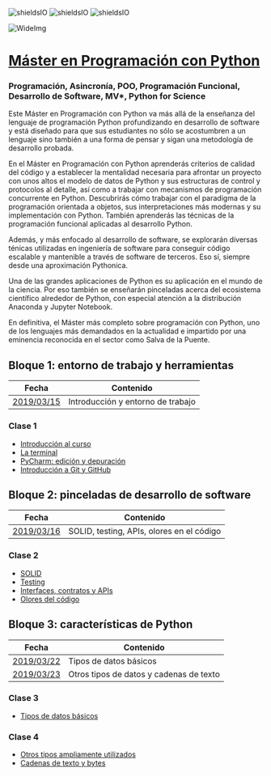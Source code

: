 ![shieldsIO](https://img.shields.io/github/issues/Fictizia/Master-en-Programacion-con-Python_ed1.svg)
![shieldsIO](https://img.shields.io/github/issues/Fictizia/Master-en-Programacion-con-Python_ed1.svg)
![shieldsIO](https://img.shields.io/github/issues/Fictizia/Master-en-Programacion-con-Python_ed1.svg)

![WideImg](http://fictizia.com/img/github/Fictizia-plan-estudios-github.jpg)

# [Máster en Programación con Python](https://fictizia.com/formacion/master-programacion-python)
### Programación, Asincronía, POO, Programación Funcional, Desarrollo de Software, MV*, Python for Science

Este Máster en Programación con Python va más allá de la enseñanza del lenguaje de programación Python profundizando en desarrollo de software y está diseñado para que sus estudiantes no sólo se acostumbren a un lenguaje sino también a una forma de pensar y sigan una metodología de desarrollo probada.

En el Máster en Programación con Python aprenderás criterios de calidad del código y a establecer la mentalidad necesaria para afrontar un proyecto con unos altos el modelo de datos de Python y sus estructuras de control y protocolos al detalle, así como a trabajar con mecanismos de programación concurrente en Python. Descubrirás cómo trabajar con el paradigma de la programación orientada a objetos, sus interpretaciones más modernas y su implementación con Python. También aprenderás las técnicas de la programación funcional aplicadas al desarrollo Python.

Además, y más enfocado al desarrollo de software, se explorarán diversas ténicas utilizadas en ingeniería de software para conseguir código escalable y mantenible a través de software de terceros. Eso sí, siempre desde una aproximación Pythonica.

Una de las grandes aplicaciones de Python es su aplicación en el mundo de la ciencia. Por eso también se enseñarán pinceladas acerca del ecosistema científico alrededor de Python, con especial atención a la distribución Anaconda y Jupyter Notebook.

En definitiva, el Máster más completo sobre programación con Python, uno de los lenguajes más demandados en la actualidad e impartido por una eminencia reconocida en el sector como Salva de la Puente.


## Bloque 1: entorno de trabajo y herramientas

| Fecha                  | Contenido                                          |
|------------------------|----------------------------------------------------|
| [2019/03/15](#clase-1) | Introducción y entorno de trabajo                  |


### Clase 1
- [Introducción al curso](./teoria/b01t01.md)
- [La terminal](./teoria/b01t02.md)
- [PyCharm: edición y depuración](./teoria/b01t03.md)
- [Introducción a Git y GitHub](./teoria/b01t04.md)

## Bloque 2: pinceladas de desarrollo de software

| Fecha                  | Contenido                                          |
|------------------------|----------------------------------------------------|
| [2019/03/16](#clase-2) | SOLID, testing, APIs, olores en el código          |

### Clase 2
- [SOLID](./teoria/b02t01.md)
- [Testing](./teoria/b02t02.md)
- [Interfaces, contratos y APIs](./teoria/b02t03.md)
- [Olores del código](./teoria/b02t04.md)

## Bloque 3: características de Python

| Fecha                  | Contenido                                          |
|------------------------|----------------------------------------------------|
| [2019/03/22](#clase-3) | Tipos de datos básicos                             |
| [2019/03/23](#clase-4) | Otros tipos de datos y cadenas de texto            |

### Clase 3
- [Tipos de datos básicos](./teoria/b03t01.md)

### Clase 4
- [Otros tipos ampliamente utilizados](./teoria/b0402.md)
- [Cadenas de texto y bytes](./teoría/b0403.md)
